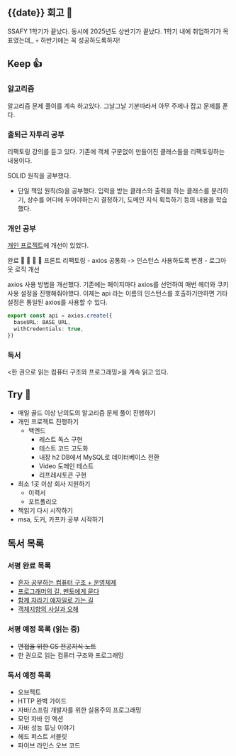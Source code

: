 ## {{date}} 회고 💬
SSAFY 1학기가 끝났다. 동시에 2025년도 상반기가 끝났다. 1학기 내에 취업하기가 목표였는데,, 💀 하반기에는 꼭 성공하도록하자!

## Keep 👍
### 알고리즘
알고리즘 문제 풀이를 계속 하고있다. 그날그날 기분따라서 아무 주제나 잡고 문제를 푼다. 


### 출퇴근 자투리 공부
리팩토링 강의를 듣고 있다. 기존에 객체 구분없이 만들어진 클래스들을 리팩토링하는 내용이다. 

SOLID 원칙을 공부했다.

- 단일 책임 원칙(S)을 공부했다. 입력을 받는 클래스와 출력을 하는 클래스를 분리하기, 상수를 어디에 두어야하는지 결정하기, 도메인 지식 획득하기 등의 내용을 학습했다.

### 개인 공부
[개인 프로젝트](https://github.com/kimregular/mySettlement)에 개선이 있었다.

완료 🙌 🙌 🙌 🙌
프론트 리팩토링
	- axios 공통화 -> 인스턴스 사용하도록 변경
	- 로그아웃 로직 개선

axios 사용 방법을 개선했다. 기존에는 페이지마다 axios를 선언하여 매번 헤더와 쿠키 사용 설정을 진행해줘야했다. 이제는 api 라는 이름의 인스턴스를 호출하기만하면 기타 설정은 통일된 axios를 사용할 수 있다.

```ts
export const api = axios.create({  
  baseURL: BASE_URL,  
  withCredentials: true,  
})
```



### 독서
<한 권으로 읽는 컴퓨터 구조와 프로그래밍>을 계속 읽고 있다.

## Try 🧚
- 매일 골드 이상 난의도의 알고리즘 문제 풀이 진행하기
- 개인 프로젝트 진행하기
	-  백엔드
		- 레스트 독스 구현
		- 테스트 코드 고도화
		- 내장 h2 DB에서 MySQL로 데이터베이스 전환
		- Video 도메인 테스트
		- 리프레시토큰 구현
- 최소 1곳 이상 회사 지원하기
	-  이력서
	- 포트폴리오
- 책읽기 다시 시작하기
- msa, 도커, 카프카 공부 시작하기

## 독서 목록

### 서평 완료 목록
- [혼자 공부하는 컴퓨터 구조 + 운영체제](https://velog.io/@regular_jk_kim/혼자-공부하는-컴퓨터-구조-운영체제-를-읽고)
- [프로그래머의 길, 멘토에게 묻다](https://velog.io/@regular_jk_kim/프로그래머의-길-멘토에게-묻다-를-읽고-24jpq345)
- [함께 자라기 애자일로 가는 길](https://velog.io/@regular_jk_kim/함께-자라기-를-읽고)
- [객체지향의 사실과 오해](https://velog.io/@regular_jk_kim/객체지향의-사실과-오해-를-읽고)

###  서평 예정 목록 (읽는 중) 
- ~~면접을 위한 CS 전공지식 노트~~
- 한 권으로 읽는 컴퓨터 구조와 프로그래밍

### 독서 예정 목록
- 오브젝트
- HTTP 완벽 가이드
- 자바/스프링 개발자를 위한 실용주의 프로그래밍
- 모던 자바 인 액션
- 자바 성능 튜닝 이야기 
- 헤드 퍼스트 서블릿
- 파이브 라인스 오브 코드
